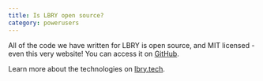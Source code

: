 ```yaml
---
title: Is LBRY open source?
category: powerusers
---
```


All of the code we have written for LBRY is open source, and MIT licensed - even this very website! You can access it on [GitHub](https://github.com/lbryio).

Learn more about the technologies on [lbry.tech](https://lbry.tech).
